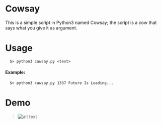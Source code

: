 # Cowsay
  This is a simple script in Python3 named Cowsay; the script is a cow that says what you give it as argument.
# Usage
``` shell
  $> python3 cawsay.py <text>
```
  #### Example:</br>
``` shell
  $> python3 cawsay.py 1337 Future Is Loading...
```

# Demo
  >![alt text](https://i.imgur.com/DHKxAOZ.png)
